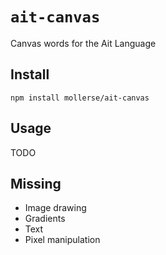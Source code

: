 # `ait-canvas`

Canvas words for the Ait Language

## Install

`npm install mollerse/ait-canvas`

## Usage

TODO

## Missing

- Image drawing
- Gradients
- Text
- Pixel manipulation
